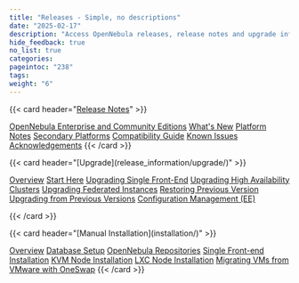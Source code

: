 ```yaml
---
title: "Releases - Simple, no descriptions"
date: "2025-02-17"
description: "Access OpenNebula releases, release notes and upgrade information"
hide_feedback: true
no_list: true
categories:
pageintoc: "238"
tags:
weight: "6"
---
```


<a id="releases"></a>

<!--# Releases -->


   {{< card header="[Release Notes](release_information/release_notes/)" >}}
   <p></p>
      <inl>
         <a href="release_information/release_notes/opennebula_enterprise_and_community_editions">OpenNebula Enterprise and Community Editions</a>
      </inl>
      <inl>
         <a href="release_information/release_notes/whats_new">What's New</a>
      </inl>
      <inl>
         <a href="release_information/release_notes/platform_notes">Platform Notes</a>
      </inl>
      <inl>
         <a href="release_information/release_notes/secondary">Secondary Platforms</a>
      </inl>
      <inl>
         <a href="release_information/release_notes/compatibility">Compatibility Guide</a>
      </inl>
      <inl>
         <a href="release_information/release_notes/known_issues">Known Issues</a>
      </inl>
      <inl>
         <a href="release_information/release_notes/acknowledgements">Acknowledgements</a>
      </inl>
   {{< /card >}}
      <p></p>
   {{< card header="[Upgrade](release_information/upgrade/)" >}}
   <p></p>
                <inl>
                    <a href="/docs/releases/release_information/upgrade/overview/">Overview</a>
                </inl>
                <inl>
                    <a href="/docs/releases/release_information/upgrade/start_here/">Start Here</a>
                </inl>
                <inl>
                    <a href="/docs/releases/release_information/upgrade/upgrading_single/">Upgrading Single Front-End</a>
                </inl>
                <inl>
                    <a href="/docs/releases/release_information/upgrade/upgrading_ha/">Upgrading High Availability Clusters</a>
                </inl>
                <inl>
                    <a href="/docs/releases/release_information/upgrade/upgrading_federation/">Upgrading Federated Instances</a>
                </inl>
                <inl>
                    <a href="/docs/releases/release_information/upgrade/restoring_version/">Restoring Previous Version</a>
                </inl>
                <inl>
                    <a href="/docs/releases/release_information/upgrade/upgrade_from_previous_versions/">Upgrading from Previous Versions</a>
                </inl>
                <inl>
                     <a href="/docs/releases/release_information/configuration_management_ee/">Configuration Management (EE)</a>
                </inl>
		  <p></p>
   {{< /card >}}
   <p></p>
   {{< card header="[Manual Installation](installation/)" >}}
   <p></p>
      <inl>
                    <a href="/docs/releases/installation/overview/">Overview</a>
                </inl>
                <inl>
                    <a href="/docs/releases/installation/database/">Database Setup</a>
                </inl>
                <inl>
                    <a href="/docs/releases/installation/opennebula_repository_configuration/">OpenNebula Repositories</a>
                </inl>
                <inl>
                    <a href="/docs/releases/installation/front_end_installation/">Single Front-end Installation</a>
                </inl>
                <inl>
                    <a href="/docs/releases/installation/kvm_node_installation/">KVM Node Installation</a>
                </inl>
                <inl>
                    <a href="/docs/releases/installation/lxc_node_installation/">LXC Node Installation</a>
                </inl>
                <inl>
                    <a href="/docs/releases/installation/oneswap/">Migrating VMs from VMware with OneSwap</a>
                </inl>
   {{< /card >}}
